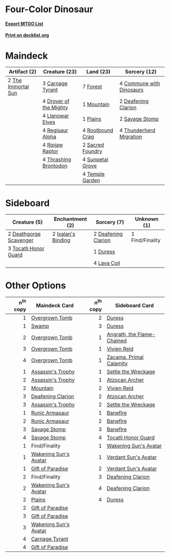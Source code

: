# Four-Color Dinosaur

#### [Export MTGO List](../collection/Four-Color%20Dinosaur/Four-Color%20Dinosaur.txt)
#### [Print on decklist.org](http://decklist.org/?deckmain=3%09Carnage%20Tyrant%0A4%09Commune%20with%20Dinosaurs%0A2%09Deafening%20Clarion%0A4%09Drover%20of%20the%20Mighty%0A7%09Forest%0A4%09Llanowar%20Elves%0A1%09Mountain%0A1%09Plains%0A4%09Regisaur%20Alpha%0A4%09Ripjaw%20Raptor%0A4%09Rootbound%20Crag%0A2%09Sacred%20Foundry%0A2%09Savage%20Stomp%0A4%09Sunpetal%20Grove%0A4%09Temple%20Garden%0A2%09The%20Immortal%20Sun%0A4%09Thrashing%20Brontodon%0A4%09Thunderherd%20Migration&deckside=2%09Deafening%20Clarion%0A2%09Deathgorge%20Scavenger%0A1%09Duress%0A1%09Find/Finality%0A2%09Ixalan's%20Binding%0A4%09Lava%20Coil%0A3%09Tocatli%20Honor%20Guard)
# Maindeck

|                                        Artifact (2)                                         |                                          Creature (23)                                          |                                         Land (23)                                         |                                           Sorcery (12)                                            |
|---------------------------------------------------------------------------------------------|-------------------------------------------------------------------------------------------------|-------------------------------------------------------------------------------------------|---------------------------------------------------------------------------------------------------|
|2 [The Immortal Sun](http://gatherer.wizards.com/Pages/Card/Details.aspx?multiverseid=439844)|3 [Carnage Tyrant](http://gatherer.wizards.com/Pages/Card/Details.aspx?multiverseid=435334)      |7 [Forest](http://gatherer.wizards.com/Pages/Card/Details.aspx?multiverseid=439605)        |4 [Commune with Dinosaurs](http://gatherer.wizards.com/Pages/Card/Details.aspx?multiverseid=435336)|
|                                                                                             |4 [Drover of the Mighty](http://gatherer.wizards.com/Pages/Card/Details.aspx?multiverseid=435342)|1 [Mountain](http://gatherer.wizards.com/Pages/Card/Details.aspx?multiverseid=439604)      |2 [Deafening Clarion](http://gatherer.wizards.com/Pages/Card/Details.aspx?multiverseid=452915)     |
|                                                                                             |4 [Llanowar Elves](http://gatherer.wizards.com/Pages/Card/Details.aspx?multiverseid=413717)      |1 [Plains](http://gatherer.wizards.com/Pages/Card/Details.aspx?multiverseid=439601)        |2 [Savage Stomp](http://gatherer.wizards.com/Pages/Card/Details.aspx?multiverseid=435361)          |
|                                                                                             |4 [Regisaur Alpha](http://gatherer.wizards.com/Pages/Card/Details.aspx?multiverseid=435383)      |4 [Rootbound Crag](http://gatherer.wizards.com/Pages/Card/Details.aspx?multiverseid=208042)|4 [Thunderherd Migration](http://gatherer.wizards.com/Pages/Card/Details.aspx?multiverseid=439806) |
|                                                                                             |4 [Ripjaw Raptor](http://gatherer.wizards.com/Pages/Card/Details.aspx?multiverseid=435359)       |2 [Sacred Foundry](http://gatherer.wizards.com/Pages/Card/Details.aspx?multiverseid=405106)|                                                                                                   |
|                                                                                             |4 [Thrashing Brontodon](http://gatherer.wizards.com/Pages/Card/Details.aspx?multiverseid=439805) |4 [Sunpetal Grove](http://gatherer.wizards.com/Pages/Card/Details.aspx?multiverseid=420946)|                                                                                                   |
|                                                                                             |                                                                                                 |4 [Temple Garden](http://gatherer.wizards.com/Pages/Card/Details.aspx?multiverseid=405112) |                                                                                                   |


# Sideboard

|                                          Creature (5)                                           |                                       Enchantment (2)                                       |                                         Sorcery (7)                                          |  Unknown (1)  |
|-------------------------------------------------------------------------------------------------|---------------------------------------------------------------------------------------------|----------------------------------------------------------------------------------------------|---------------|
|2 [Deathgorge Scavenger](http://gatherer.wizards.com/Pages/Card/Details.aspx?multiverseid=435339)|2 [Ixalan's Binding](http://gatherer.wizards.com/Pages/Card/Details.aspx?multiverseid=435168)|2 [Deafening Clarion](http://gatherer.wizards.com/Pages/Card/Details.aspx?multiverseid=452915)|1 Find/Finality|
|3 [Tocatli Honor Guard](http://gatherer.wizards.com/Pages/Card/Details.aspx?multiverseid=435194) |                                                                                             |1 [Duress](http://gatherer.wizards.com/Pages/Card/Details.aspx?multiverseid=270465)           |               |
|                                                                                                 |                                                                                             |4 [Lava Coil](http://gatherer.wizards.com/Pages/Card/Details.aspx?multiverseid=452858)        |               |


# Other Options

|*n*<sup>th</sup> copy|                                         Maindeck Card                                          |*n*<sup>th</sup> copy|                                           Sideboard Card                                            |
|--------------------:|------------------------------------------------------------------------------------------------|--------------------:|-----------------------------------------------------------------------------------------------------|
|                    1|[Overgrown Tomb](http://gatherer.wizards.com/Pages/Card/Details.aspx?multiverseid=405103)       |                    2|[Duress](http://gatherer.wizards.com/Pages/Card/Details.aspx?multiverseid=270465)                    |
|                    1|[Swamp](http://gatherer.wizards.com/Pages/Card/Details.aspx?multiverseid=439603)                |                    3|[Duress](http://gatherer.wizards.com/Pages/Card/Details.aspx?multiverseid=270465)                    |
|                    2|[Overgrown Tomb](http://gatherer.wizards.com/Pages/Card/Details.aspx?multiverseid=405103)       |                    1|[Angrath, the Flame-Chained](http://gatherer.wizards.com/Pages/Card/Details.aspx?multiverseid=439809)|
|                    3|[Overgrown Tomb](http://gatherer.wizards.com/Pages/Card/Details.aspx?multiverseid=405103)       |                    1|[Vivien Reid](http://gatherer.wizards.com/Pages/Card/Details.aspx?multiverseid=447344)               |
|                    4|[Overgrown Tomb](http://gatherer.wizards.com/Pages/Card/Details.aspx?multiverseid=405103)       |                    1|[Zacama, Primal Calamity](http://gatherer.wizards.com/Pages/Card/Details.aspx?multiverseid=439836)   |
|                    1|[Assassin's Trophy](http://gatherer.wizards.com/Pages/Card/Details.aspx?multiverseid=452902)    |                    1|[Settle the Wreckage](http://gatherer.wizards.com/Pages/Card/Details.aspx?multiverseid=435186)       |
|                    2|[Assassin's Trophy](http://gatherer.wizards.com/Pages/Card/Details.aspx?multiverseid=452902)    |                    1|[Atzocan Archer](http://gatherer.wizards.com/Pages/Card/Details.aspx?multiverseid=435331)            |
|                    2|[Mountain](http://gatherer.wizards.com/Pages/Card/Details.aspx?multiverseid=439604)             |                    2|[Vivien Reid](http://gatherer.wizards.com/Pages/Card/Details.aspx?multiverseid=447344)               |
|                    3|[Deafening Clarion](http://gatherer.wizards.com/Pages/Card/Details.aspx?multiverseid=452915)    |                    2|[Atzocan Archer](http://gatherer.wizards.com/Pages/Card/Details.aspx?multiverseid=435331)            |
|                    3|[Assassin's Trophy](http://gatherer.wizards.com/Pages/Card/Details.aspx?multiverseid=452902)    |                    2|[Settle the Wreckage](http://gatherer.wizards.com/Pages/Card/Details.aspx?multiverseid=435186)       |
|                    1|[Runic Armasaur](http://gatherer.wizards.com/Pages/Card/Details.aspx?multiverseid=447336)       |                    1|[Banefire](http://gatherer.wizards.com/Pages/Card/Details.aspx?multiverseid=397676)                  |
|                    2|[Runic Armasaur](http://gatherer.wizards.com/Pages/Card/Details.aspx?multiverseid=447336)       |                    2|[Banefire](http://gatherer.wizards.com/Pages/Card/Details.aspx?multiverseid=397676)                  |
|                    3|[Savage Stomp](http://gatherer.wizards.com/Pages/Card/Details.aspx?multiverseid=435361)         |                    3|[Banefire](http://gatherer.wizards.com/Pages/Card/Details.aspx?multiverseid=397676)                  |
|                    4|[Savage Stomp](http://gatherer.wizards.com/Pages/Card/Details.aspx?multiverseid=435361)         |                    4|[Tocatli Honor Guard](http://gatherer.wizards.com/Pages/Card/Details.aspx?multiverseid=435194)       |
|                    1|Find/Finality                                                                                   |                    1|[Wakening Sun's Avatar](http://gatherer.wizards.com/Pages/Card/Details.aspx?multiverseid=435196)     |
|                    1|[Wakening Sun's Avatar](http://gatherer.wizards.com/Pages/Card/Details.aspx?multiverseid=435196)|                    1|[Verdant Sun's Avatar](http://gatherer.wizards.com/Pages/Card/Details.aspx?multiverseid=435369)      |
|                    1|[Gift of Paradise](http://gatherer.wizards.com/Pages/Card/Details.aspx?multiverseid=447320)     |                    2|[Verdant Sun's Avatar](http://gatherer.wizards.com/Pages/Card/Details.aspx?multiverseid=435369)      |
|                    2|Find/Finality                                                                                   |                    3|[Deafening Clarion](http://gatherer.wizards.com/Pages/Card/Details.aspx?multiverseid=452915)         |
|                    2|[Wakening Sun's Avatar](http://gatherer.wizards.com/Pages/Card/Details.aspx?multiverseid=435196)|                    4|[Deafening Clarion](http://gatherer.wizards.com/Pages/Card/Details.aspx?multiverseid=452915)         |
|                    2|[Plains](http://gatherer.wizards.com/Pages/Card/Details.aspx?multiverseid=439601)               |                    4|[Duress](http://gatherer.wizards.com/Pages/Card/Details.aspx?multiverseid=270465)                    |
|                    2|[Gift of Paradise](http://gatherer.wizards.com/Pages/Card/Details.aspx?multiverseid=447320)     |                     |                                                                                                     |
|                    3|[Gift of Paradise](http://gatherer.wizards.com/Pages/Card/Details.aspx?multiverseid=447320)     |                     |                                                                                                     |
|                    3|[Wakening Sun's Avatar](http://gatherer.wizards.com/Pages/Card/Details.aspx?multiverseid=435196)|                     |                                                                                                     |
|                    4|[Carnage Tyrant](http://gatherer.wizards.com/Pages/Card/Details.aspx?multiverseid=435334)       |                     |                                                                                                     |
|                    4|[Gift of Paradise](http://gatherer.wizards.com/Pages/Card/Details.aspx?multiverseid=447320)     |                     |                                                                                                     |

